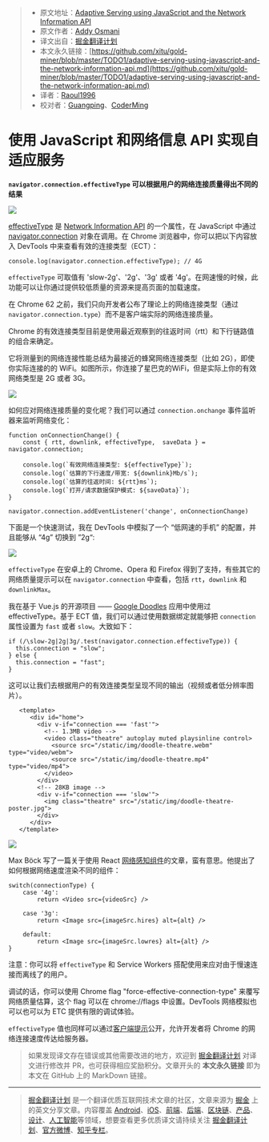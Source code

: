 > * 原文地址：[Adaptive Serving using JavaScript and the Network Information API](https://dev.to/addyosmani/adaptive-serving-using-javascript-and-the-network-information-api-331p)
> * 原文作者：[Addy Osmani](https://dev.to/addyosmani)
> * 译文出自：[掘金翻译计划](https://github.com/xitu/gold-miner)
> * 本文永久链接：[https://github.com/xitu/gold-miner/blob/master/TODO1/adaptive-serving-using-javascript-and-the-network-information-api.md](https://github.com/xitu/gold-miner/blob/master/TODO1/adaptive-serving-using-javascript-and-the-network-information-api.md)
> * 译者：[Raoul1996](https://github.com/Raoul1996)
> * 校对者：[Guangping](https://github.com/GpingFeng)、[CoderMing](https://github.com/CoderMing)

# 使用 JavaScript 和网络信息 API 实现自适应服务

**`navigator.connection.effectiveType` 可以根据用户的网络连接质量得出不同的结果**


[![](https://res.cloudinary.com/practicaldev/image/fetch/s--Ktkd6j7d--/c_limit%2Cf_auto%2Cfl_progressive%2Cq_auto%2Cw_880/https://thepracticaldev.s3.amazonaws.com/i/4z66d75fid8fje27lp2y.png)](https://res.cloudinary.com/practicaldev/image/fetch/s--Ktkd6j7d--/c_limit%2Cf_auto%2Cfl_progressive%2Cq_auto%2Cw_880/https://thepracticaldev.s3.amazonaws.com/i/4z66d75fid8fje27lp2y.png)

[effectiveType](https://developer.mozilla.org/en-US/docs/Web/API/NetworkInformation/effectiveType) 是 [Network Information API](http://w3c.github.io/netinfo/) 的一个属性，在 JavaScript 中通过 [navigator.connection](https://developer.mozilla.org/en-US/docs/Web/API/Navigator/connection) 对象在调用。在 Chrome 浏览器中，你可以把以下内容放入 DevTools 中来查看有效的连接类型（ECT）：

```
console.log(navigator.connection.effectiveType); // 4G
```

`effectiveType` 可取值有 'slow-2g'、'2g'、'3g' 或者 '4g'。在网速慢的时候，此功能可以让你通过提供较低质量的资源来提高页面的加载速度。

在 Chrome 62 之前，我们只向开发者公布了理论上的网络连接类型（通过 `navigator.connection.type`）而不是客户端实际的网络连接质量。

Chrome 的有效连接类型目前是使用最近观察到的往返时间（rtt）和下行链路值的组合来确定。

它将测量到的网络连接性能总结为最接近的蜂窝网络连接类型（比如 2G），即使你实际连接的的 WiFi。如图所示，你连接了星巴克的WiFi，但是实际上你的有效网络类型是 2G 或者 3G。

[![](https://res.cloudinary.com/practicaldev/image/fetch/s--T54UF-7H--/c_limit%2Cf_auto%2Cfl_progressive%2Cq_auto%2Cw_880/https://thepracticaldev.s3.amazonaws.com/i/wqeuhx12frs3k126bmrv.png)](https://res.cloudinary.com/practicaldev/image/fetch/s--T54UF-7H--/c_limit%2Cf_auto%2Cfl_progressive%2Cq_auto%2Cw_880/https://thepracticaldev.s3.amazonaws.com/i/wqeuhx12frs3k126bmrv.png)

如何应对网络连接质量的变化呢？我们可以通过 `connection.onchange` 事件监听器来监听网络变化：

```
function onConnectionChange() {
    const { rtt, downlink, effectiveType,  saveData } = navigator.connection;

    console.log(`有效网络连接类型: ${effectiveType}`);
    console.log(`估算的下行速度/带宽: ${downlink}Mb/s`);
    console.log(`估算的往返时间: ${rtt}ms`);
    console.log(`打开/请求数据保护模式: ${saveData}`);
}

navigator.connection.addEventListener('change', onConnectionChange)
```

下面是一个快速测试，我在 DevTools 中模拟了一个 “低网速的手机” 的配置，并且能够从 “4g” 切换到 ”2g“:

[![](https://res.cloudinary.com/practicaldev/image/fetch/s--gdIz0VyD--/c_limit%2Cf_auto%2Cfl_progressive%2Cq_auto%2Cw_880/https://thepracticaldev.s3.amazonaws.com/i/t9zadl65erjhll14zbcp.png)](https://res.cloudinary.com/practicaldev/image/fetch/s--gdIz0VyD--/c_limit%2Cf_auto%2Cfl_progressive%2Cq_auto%2Cw_880/https://thepracticaldev.s3.amazonaws.com/i/t9zadl65erjhll14zbcp.png)

`effectiveType` 在安卓上的 Chrome、Opera 和 Firefox 得到了支持，有些其它的网络质量提示可以在 `navigator.connection` 中查看，包括 `rtt`，`downlink` 和 `downlinkMax`。

我在基于 Vue.js 的开源项目 —— [Google Doodles](https://oodle-demo.firebaseapp.com) 应用中使用过 effectiveType。基于 ECT 值，我们可以通过使用数据绑定就能够把 `connection` 属性设置为 `fast` 或者 `slow`。大致如下：

```
if (/\slow-2g|2g|3g/.test(navigator.connection.effectiveType)) {
  this.connection = "slow";
} else {
  this.connection = "fast";
}
```

这可以让我们去根据用户的有效连接类型呈现不同的输出（视频或者低分辨率图片）。

```
   <template>
      <div id="home">
        <div v-if="connection === 'fast'">
          <!-- 1.3MB video -->
          <video class="theatre" autoplay muted playsinline control>
            <source src="/static/img/doodle-theatre.webm" type="video/webm">
            <source src="/static/img/doodle-theatre.mp4" type="video/mp4">
          </video>
        </div>
        <!-- 28KB image -->
        <div v-if="connection === 'slow'">
          <img class="theatre" src="/static/img/doodle-theatre-poster.jpg">
        </div>
      </div>
   </template>
```

[![](https://res.cloudinary.com/practicaldev/image/fetch/s--_tvmKtK---/c_limit%2Cf_auto%2Cfl_progressive%2Cq_auto%2Cw_880/https://thepracticaldev.s3.amazonaws.com/i/8jukzhdu62nbghw0cfx3.png)](https://res.cloudinary.com/practicaldev/image/fetch/s--_tvmKtK---/c_limit%2Cf_auto%2Cfl_progressive%2Cq_auto%2Cw_880/https://thepracticaldev.s3.amazonaws.com/i/8jukzhdu62nbghw0cfx3.png)

Max Böck 写了一篇关于使用 React [网络感知组件](https://mxb.at/blog/connection-aware-components/)的文章，蛮有意思。他提出了如何根据网络速度渲染不同的组件：

```
switch(connectionType) {
    case '4g':
        return <Video src={videoSrc} />

    case '3g':
        return <Image src={imageSrc.hires} alt={alt} />

    default:
        return <Image src={imageSrc.lowres} alt={alt} />
}
```

注意：你可以将 `effectiveType` 和 Service Workers 搭配使用来应对由于慢速连接而离线了的用户。

调试的话，你可以使用 Chrome flag "force-effective-connection-type" 来覆写网络质量估算，这个 flag 可以在 chrome://flags 中设置。DevTools 网络模拟也可以也可以为 ETC 提供有限的调试体验。

`effectiveType` 值也同样可以通过[客户端提示](https://www.chromestatus.com/features/5407907378102272)公开，允许开发者将 Chrome 的网络连接速度传达给服务器。


> 如果发现译文存在错误或其他需要改进的地方，欢迎到 [掘金翻译计划](https://github.com/xitu/gold-miner) 对译文进行修改并 PR，也可获得相应奖励积分。文章开头的 **本文永久链接** 即为本文在 GitHub 上的 MarkDown 链接。


---

> [掘金翻译计划](https://github.com/xitu/gold-miner) 是一个翻译优质互联网技术文章的社区，文章来源为 [掘金](https://juejin.im) 上的英文分享文章。内容覆盖 [Android](https://github.com/xitu/gold-miner#android)、[iOS](https://github.com/xitu/gold-miner#ios)、[前端](https://github.com/xitu/gold-miner#前端)、[后端](https://github.com/xitu/gold-miner#后端)、[区块链](https://github.com/xitu/gold-miner#区块链)、[产品](https://github.com/xitu/gold-miner#产品)、[设计](https://github.com/xitu/gold-miner#设计)、[人工智能](https://github.com/xitu/gold-miner#人工智能)等领域，想要查看更多优质译文请持续关注 [掘金翻译计划](https://github.com/xitu/gold-miner)、[官方微博](http://weibo.com/juejinfanyi)、[知乎专栏](https://zhuanlan.zhihu.com/juejinfanyi)。
